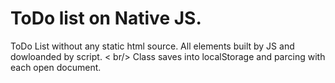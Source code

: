 # ToDo list on Native JS.

ToDo List without any static html source. All elements built by JS and dowloanded by script. < br/>
Class saves into localStorage and parcing with each open document.
